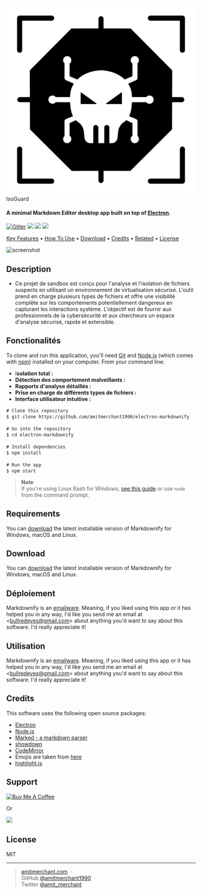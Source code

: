 ![Logo de la Sandbox](assets/logo.png)  
IsoGuard   

#### A minimal Markdown Editor desktop app built on top of [Electron](http://electron.atom.io).

[![Gitter](https://badge.fury.io/js/electron-markdownify.svg)](https://badge.fury.io/js/electron-markdownify) [![](https://badges.gitter.im/amitmerchant1990/electron-markdownify.svg)](https://gitter.im/amitmerchant1990/electron-markdownify) [![](https://img.shields.io/badge/SayThanks.io-%E2%98%BC-1EAEDB.svg)](https://saythanks.io/to/bullredeyes@gmail.com) [![](https://img.shields.io/badge/$-donate-ff69b4.svg?maxAge=2592000&style=flat)](https://www.paypal.me/AmitMerchant)

[Key Features](#key-features) • [How To Use](#how-to-use) • [Download](#download) • [Credits](#credits) • [Related](#related) • [License](#license)

![screenshot](https://raw.githubusercontent.com/amitmerchant1990/electron-markdownify/master/app/img/markdownify.gif)

## Description

*   Ce projet de sandbox est conçu pour l'analyse et l'isolation de fichiers suspects en utilisant un environnement de virtualisation sécurisé. L'outil prend en charge plusieurs types de fichiers et offre une visibilité complète sur les comportements potentiellement dangereux en capturant les interactions système. L'objectif est de fournir aux professionnels de la cybersécurité et aux chercheurs un espace d'analyse sécurisé, rapide et extensible.

## Fonctionalités

To clone and run this application, you'll need [Git](https://git-scm.com) and [Node.js](https://nodejs.org/en/download/) (which comes with [npm](http://npmjs.com)) installed on your computer. From your command line:

*   I**solation total :**
*   **Détection des comportement malveillants :**
*   **Rapports d'analyse détaillés :**
*   **Prise en charge de différents types de fichiers :**
*   **Interface utilisateur intuitive :**

```
# Clone this repository
$ git clone https://github.com/amitmerchant1990/electron-markdownify

# Go into the repository
$ cd electron-markdownify

# Install dependencies
$ npm install

# Run the app
$ npm start
```

> **Note**  
> If you're using Linux Bash for Windows, [see this guide](https://www.howtogeek.com/261575/how-to-run-graphical-linux-desktop-applications-from-windows-10s-bash-shell/) or use `node` from the command prompt.

## Requirements

You can [download](https://github.com/amitmerchant1990/electron-markdownify/releases/tag/v1.2.0) the latest installable version of Markdownify for Windows, macOS and Linux.

## Download

You can [download](https://github.com/amitmerchant1990/electron-markdownify/releases/tag/v1.2.0) the latest installable version of Markdownify for Windows, macOS and Linux.

## Déploiement

Markdownify is an [emailware](https://en.wiktionary.org/wiki/emailware). Meaning, if you liked using this app or it has helped you in any way, I'd like you send me an email at \<bullredeyes@gmail.com> about anything you'd want to say about this software. I'd really appreciate it!

## Utilisation

Markdownify is an [emailware](https://en.wiktionary.org/wiki/emailware). Meaning, if you liked using this app or it has helped you in any way, I'd like you send me an email at \<bullredeyes@gmail.com> about anything you'd want to say about this software. I'd really appreciate it!

## Credits

This software uses the following open source packages:

*   [Electron](http://electron.atom.io/)
*   [Node.js](https://nodejs.org/)
*   [Marked - a markdown parser](https://github.com/chjj/marked)
*   [showdown](http://showdownjs.github.io/showdown/)
*   [CodeMirror](http://codemirror.net/)
*   Emojis are taken from [here](https://github.com/arvida/emoji-cheat-sheet.com)
*   [highlight.js](https://highlightjs.org/)

## Support

[![Buy Me A Coffee](https://www.buymeacoffee.com/assets/img/custom_images/purple_img.png)](https://buymeacoffee.com/amitmerchant)

Or

[![](https://c5.patreon.com/external/logo/become_a_patron_button@2x.png)](https://www.patreon.com/amitmerchant)

## License

MIT

---

> [amitmerchant.com](https://www.amitmerchant.com)  ·   
> GitHub [@amitmerchant1990](https://github.com/amitmerchant1990)  ·   
> Twitter [@amit\_merchant](https://twitter.com/amit_merchant)